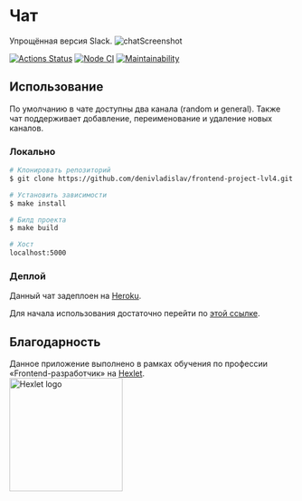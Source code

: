 # Чат
Упрощённая версия Slack.
![chatScreenshot](https://user-images.githubusercontent.com/71961494/132099420-d41b53a2-00a5-4465-ae7e-d41fb057e0df.png)

[![Actions Status](https://github.com/denivladislav/frontend-project-lvl4/workflows/hexlet-check/badge.svg)](https://github.com/denivladislav/frontend-project-lvl4/actions)
[![Node CI](https://github.com/denivladislav/frontend-project-lvl4/actions/workflows/nodejs.yml/badge.svg)](https://github.com/denivladislav/frontend-project-lvl4/actions/workflows/nodejs.yml)
[![Maintainability](https://api.codeclimate.com/v1/badges/aba531977ec7261db069/maintainability)](https://codeclimate.com/github/denivladislav/frontend-project-lvl4/maintainability)

## Использование
По умолчанию в чате доступны два канала (random и general). Также чат поддерживает добавление, переименование и удаление новых каналов.

### Локально
```bash
# Клонировать репозиторий
$ git clone https://github.com/denivladislav/frontend-project-lvl4.git

# Установить зависимости
$ make install

# Билд проекта
$ make build

# Хост
localhost:5000
```

### Деплой
Данный чат задеплоен на <a href="https://www.heroku.com">Heroku</a>.

Для начала использования достаточно перейти по <a href="https://arcane-castle-90360.herokuapp.com/">этой ссылке</a>.

## Благодарность
Данное приложение выполнено в рамках обучения по профессии «Frontend-разработчик» на <a href="https://en.hexlet.io/pages/about">Hexlet</a>.  
<a href=https://en.hexlet.io/pages/about>
  <img src="https://cdn2.hexlet.io/assets/hexlet_logo-4e7b643fd7cbe42da81624aba2faa9267523b2b925d5b576536e05d061659083.png" alt="Hexlet logo" width="200" length="200">
</a>
